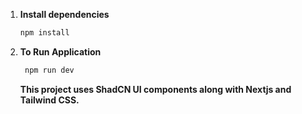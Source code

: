 1. **Install dependencies**
   ```bash
   npm install
   ```
2. **To Run Application**

   ```bash
    npm run dev
   ```

   **This project uses ShadCN UI components along with Nextjs and Tailwind CSS.**
